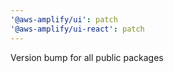 ```yaml
---
'@aws-amplify/ui': patch
'@aws-amplify/ui-react': patch
---
```


Version bump for all public packages
